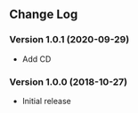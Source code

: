 ## Change Log
### Version 1.0.1 (2020-09-29)
- Add CD
### Version 1.0.0 (2018-10-27)
- Initial release
